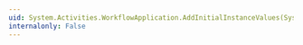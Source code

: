 ```yaml
---
uid: System.Activities.WorkflowApplication.AddInitialInstanceValues(System.Collections.Generic.IDictionary{System.Xml.Linq.XName,System.Object})
internalonly: False
---
```


